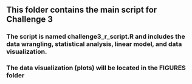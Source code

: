 ## This folder contains the main script for Challenge 3
### The script is named challenge3_r_script.R and includes the data wrangling, statistical analysis, linear model, and data visualization.
### The data visualization (plots) will be located in the FIGURES folder 
